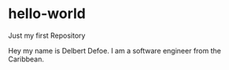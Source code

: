 # hello-world
Just my first Repository 

Hey my name is Delbert Defoe. I am a software engineer from the Caribbean.
